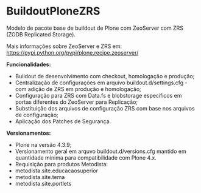 # BuildoutPloneZRS
Modelo de pacote base de buildout de Plone com ZeoServer com ZRS (ZODB Replicated Storage).

Mais informações sobre ZeoServer e ZRS em: https://pypi.python.org/pypi/plone.recipe.zeoserver/

**Funcionalidades:**

* Buildout de desenvolvimento com checkout, homologação e produção;
* Centralização de configurações em arquivo buildout.d/settings.cfg - com adição de ZRS em produção e homologação;
* Configuração para ZRS com Data.fs e blobstorage específicos em portas diferentes do ZeoServer para Replicação;
* Substituição dos arquivos de configuração ZRS com base nos arquivos de configuração;
* Aplicação dos Patches de Segurança.

**Versionamentos:**

* Plone na versão 4.3.9;
* Versionamento geral em arquvo buildout.d/versions.cfg mantido em quantidade mínima para compatibilidade com Plone 4.x.
* Requisição para produtos Metodista:
* metodista.site.educacaosuperior
* metodista.site.tema
* metodista.site.portlets
